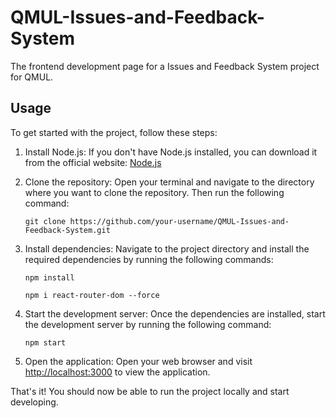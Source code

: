 # QMUL-Issues-and-Feedback-System
The frontend development page for a Issues and Feedback System project for QMUL.

## Usage
To get started with the project, follow these steps:

1. Install Node.js: If you don't have Node.js installed, you can download it from the official website: [Node.js](https://nodejs.org/)

2. Clone the repository: Open your terminal and navigate to the directory where you want to clone the repository. Then run the following command:
    ```
    git clone https://github.com/your-username/QMUL-Issues-and-Feedback-System.git
    ```

3. Install dependencies: Navigate to the project directory and install the required dependencies by running the following commands:
    ```
    npm install
    ```
    ```
    npm i react-router-dom --force
    ```

4. Start the development server: Once the dependencies are installed, start the development server by running the following command:
    ```
    npm start
    ```

5. Open the application: Open your web browser and visit [http://localhost:3000](http://localhost:3000) to view the application.

That's it! You should now be able to run the project locally and start developing.